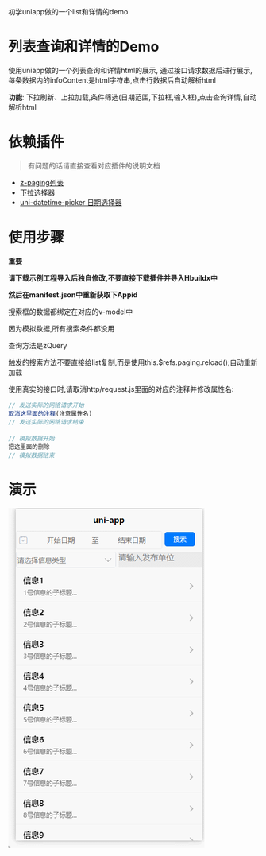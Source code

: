 初学uniapp做的一个list和详情的demo
# 列表查询和详情的Demo
使用uniapp做的一个列表查询和详情html的展示,
通过接口请求数据后进行展示,每条数据内的infoContent是html字符串,点击行数据后自动解析html

**功能**:
下拉刷新、上拉加载,条件筛选(日期范围,下拉框,输入框),点击查询详情,自动解析html

# 依赖插件
> 有问题的话请直接查看对应插件的说明文档
* [z-paging列表](https://ext.dcloud.net.cn/plugin?id=3935)
* [下拉选择器](https://ext.dcloud.net.cn/plugin?id=8159)
* [uni-datetime-picker 日期选择器](https://ext.dcloud.net.cn/plugin?id=3962)

# 使用步骤

**重要**

**请下载示例工程导入后独自修改,不要直接下载插件并导入Hbuildx中**

**然后在manifest.json中重新获取下Appid**

搜索框的数据都绑定在对应的v-model中

因为模拟数据,所有搜索条件都没用

查询方法是zQuery

触发的搜索方法不要直接给list复制,而是使用this.$refs.paging.reload();自动重新加载

使用真实的接口时,请取消http/request.js里面的对应的注释并修改属性名:
```js
// 发送实际的网络请求开始
取消这里面的注释(注意属性名)
// 发送实际的网络请求结束

// 模拟数据开始
把这里面的删除
// 模拟数据结束
```
# 演示
![](./static/show.gif)